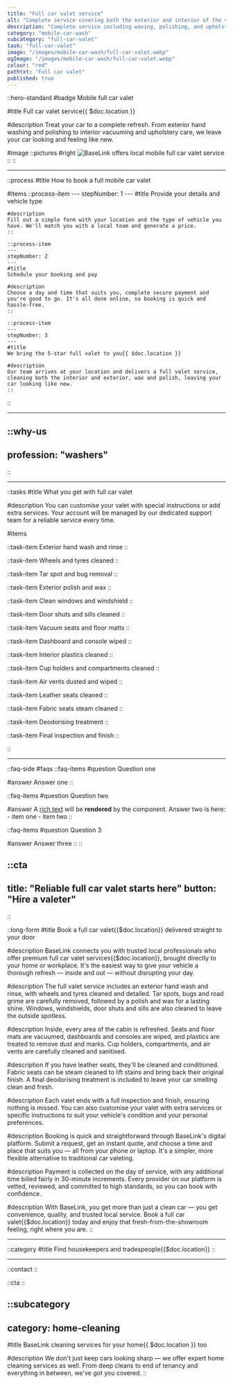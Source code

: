 ```yaml
---
title: "Full car valet service"
alt: "Complete service covering both the exterior and interior of the vehicle, including waxing, polishing, and upholstery cleaning"
description: "Complete service including waxing, polishing, and upholstery cleaning"
category: "mobile-car-wash"
subcategory: "full-car-valet"
task: "full-car-valet"
image: "/images/mobile-car-wash/full-car-valet.webp"
ogImage: "/images/mobile-car-wash/full-car-valet.webp"
colour: "red"
pathtxt: "Full car valet"
published: true
---
```


::hero-standard
#badge
Mobile full car valet

#title
Full car valet service{{ $doc.location }}

#description
Treat your car to a complete refresh. From exterior hand washing and polishing to interior vacuuming and upholstery care, we leave your car looking and feeling like new.

#image
    ::pictures
    #right
    ![BaseLink offers local mobile full car valet service](/images/mobile-car-wash/full-car-valet.webp)
    ::
::

---

::process
#title
How to book a full mobile car valet

#items
    ::process-item
    ---
    stepNumber: 1
    ---
    #title
    Provide your details and vehicle type

    #description
    Fill out a simple form with your location and the type of vehicle you have. We'll match you with a local team and generate a price.
    ::
    
    ::process-item
    ---
    stepNumber: 2
    ---
    #title
    Schedule your booking and pay

    #description
    Choose a day and time that suits you, complete secure payment and you're good to go. It's all done online, so booking is quick and hassle-free.
    ::

    ::process-item
    ---
    stepNumber: 3
    ---
    #title
    We bring the 5-star full valet to you{{ $doc.location }}

    #description
    Our team arrives at your location and delivers a full valet service, cleaning both the interior and exterior, wax and polish, leaving your car looking like new.
    ::
::

---

::why-us
---
profession: "washers"
---
::

---

::tasks
#title
What you get with full car valet

#description
You can customise your valet with special instructions or add extra services. Your account will be managed by our dedicated support team for a reliable service every time.

#items
    
  ::task-item
  Exterior hand wash and rinse
  ::
  
  ::task-item
  Wheels and tyres cleaned
  ::
  
  ::task-item
  Tar spot and bug removal
  ::
  
  ::task-item
  Exterior polish and wax
  ::
  
  ::task-item
  Clean windows and windshield
  ::

  ::task-item
  Door shuts and sills cleaned
  ::
  
  ::task-item
  Vacuum seats and floor matts
  ::

  ::task-item
  Dashboard and console wiped
  ::

  ::task-item
  Interior plastics cleaned
  ::

  ::task-item
  Cup holders and compartments cleaned
  ::

  ::task-item
  Air vents dusted and wiped
  ::

  ::task-item
  Leather seats cleaned
  ::

  ::task-item
  Fabric seats steam cleaned
  ::

  ::task-item
  Deodorising treatment
  ::

  ::task-item
  Final inspection and finish
  ::

::

---

::faq-side
#faqs
  ::faq-items
  #question
  Question one

  #answer
  Answer one
  ::

  ::faq-items
  #question
  Question two

  #answer
  A [rich text](/services/commercial-cleaning) will be **rendered** by the component.
  Answer two is here:
    - item one
    - item two
  ::

  ::faq-items
  #question
  Question 3

  #answer
  Answer three
  ::
::

::cta
---
title: "Reliable full car valet starts here"
button: "Hire a valeter"
---
::

::long-form
#title
Book a full car valet{{$doc.location}} delivered straight to your door

#description
BaseLink connects you with trusted local professionals who offer premium full car valet services{{$doc.location}}, brought directly to your home or workplace. It's the easiest way to give your vehicle a thorough refresh — inside and out — without disrupting your day.

#description
The full valet service includes an exterior hand wash and rinse, with wheels and tyres cleaned and detailed. Tar spots, bugs and road grime are carefully removed, followed by a polish and wax for a lasting shine. Windows, windshields, door shuts and sills are also cleaned to leave the outside spotless.

#description
Inside, every area of the cabin is refreshed. Seats and floor mats are vacuumed, dashboards and consoles are wiped, and plastics are treated to remove dust and marks. Cup holders, compartments, and air vents are carefully cleaned and sanitised.

#description
If you have leather seats, they'll be cleaned and conditioned. Fabric seats can be steam cleaned to lift stains and bring back their original finish. A final deodorising treatment is included to leave your car smelling clean and fresh.

#description
Each valet ends with a full inspection and finish, ensuring nothing is missed. You can also customise your valet with extra services or specific instructions to suit your vehicle's condition and your personal preferences.

#description
Booking is quick and straightforward through BaseLink's digital platform. Submit a request, get an instant quote, and choose a time and place that suits you — all from your phone or laptop. It's a simpler, more flexible alternative to traditional car valeting.

#description
Payment is collected on the day of service, with any additional time billed fairly in 30-minute increments. Every provider on our platform is vetted, reviewed, and committed to high standards, so you can book with confidence.

#description
With BaseLink, you get more than just a clean car — you get convenience, quality, and trusted local service. Book a full car valet{{$doc.location}} today and enjoy that fresh-from-the-showroom feeling, right where you are.
::

---

::category
#title
Find housekeepers and tradespeople{{$doc.location}}
::

---

::contact
::

::cta
::

::subcategory
---
category: home-cleaning
---
#title
BaseLink cleaning services for your home{{ $doc.location }} too

#description
We don't just keep cars looking sharp — we offer expert home cleaning services as well. From deep cleans to end of tenancy and everything in between, we've got you covered.
::
